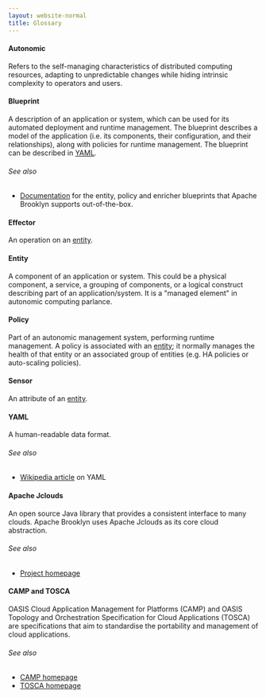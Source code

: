 ```yaml
---
layout: website-normal
title: Glossary
---
```


[//]: # (Abusing link groups to write comments that are not rendered in the document..)
[//]: # (The links below reference the id attributes generated for the headers.)
[//]: # (For example, the Autonomic section can be referred to with a link to #autonomic.)
[//]: # (So if you alter any of the headers you should update the relevant link group too.)

[autonomic]: #autonomic
[blueprint]: #blueprint
[effector]: #effector
[entity]: #entity
[policy]: #policy
[sensor]: #sensor
[YAML]: #yaml

[//]: # (Note: Autonomic and blueprint section could link to learnmore page.)


#### Autonomic

Refers to the self-managing characteristics of distributed computing resources,
adapting to unpredictable changes while hiding intrinsic complexity to
operators and users.


#### Blueprint

A description of an application or system, which can be used for its automated
deployment and runtime management. The blueprint describes a model of the
application (i.e. its components, their configuration, and their
relationships), along with policies for runtime management. The blueprint can
be described in [YAML][].

###### See also
* [Documentation]({{site.url}}/learnmore/catalog/index.html) for the entity,
  policy and enricher blueprints that Apache Brooklyn supports out-of-the-box.


#### Effector

An operation on an [entity][].


#### Entity

A component of an application or system. This could be a physical component, a
service, a grouping of components, or a logical construct describing part of an
application/system. It is a "managed element" in autonomic computing parlance.


#### Policy

Part of an autonomic management system, performing runtime management. A policy
is associated with an [entity][]; it normally manages the health of that entity
or an associated group of entities (e.g. HA policies or auto-scaling policies).


#### Sensor

An attribute of an [entity][].


#### YAML

A human-readable data format.

###### See also
* [Wikipedia article](http://en.wikipedia.org/wiki/YAML) on YAML


#### Apache Jclouds

An open source Java library that provides a consistent interface to many
clouds. Apache Brooklyn uses Apache Jclouds as its core cloud abstraction.

###### See also
* [Project homepage](https://jclouds.apache.org/)


#### CAMP and TOSCA

OASIS Cloud Application Management for Platforms (CAMP) and OASIS Topology and
Orchestration Specification for Cloud Applications (TOSCA) are specifications
that aim to standardise the portability and management of cloud applications.

###### See also
* [CAMP homepage](https://www.oasis-open.org/committees/tc_home.php?wg_abbrev=camp)
* [TOSCA homepage](https://www.oasis-open.org/committees/tc_home.php?wg_abbrev=tosca)

